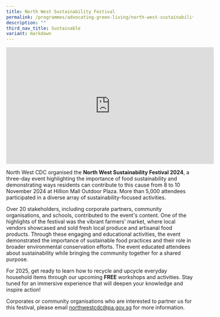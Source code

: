 ```yaml
---
title: North West Sustainability Festival
permalink: /programmes/advocating-green-living/north-west-sustainability-festival/
description: ""
third_nav_title: Sustainable
variant: markdown
---
```

<iframe allowfullscreen="" allow="accelerometer; autoplay; clipboard-write; encrypted-media; gyroscope; picture-in-picture; web-share" frameborder="0" title="YouTube video player" src="https://www.youtube.com/embed/yQIECXckNB4?si=9tBwUwRv7b2a3fA1" height="315" width="560"></iframe>

   
  North West CDC organised the **North West Sustainability Festival 2024**, a three-day event highlighting the importance of food sustainability and demonstrating ways residents can contribute to this cause from 8 to 10 November 2024 at Hillion Mall Outdoor Plaza. More than 5,000 attendees participated in a diverse array of sustainability-focused activities.

Over 20 stakeholders, including corporate partners, community organisations, and schools, contributed to the event's content. One of the highlights of the festival was the vibrant farmers' market, where local vendors showcased and sold fresh local produce and artisanal food products. Through these engaging and educational activities, the event demonstrated the importance of sustainable food practices and their role in broader environmental conservation efforts. The event educated attendees about sustainability while bringing the community together for a shared purpose.

For 2025, get ready to learn how to recycle and upcycle everyday household items through our upcoming **FREE** workshops and activities. Stay tuned for an immersive experience that will deepen your knowledge and inspire action!

Corporates or community organisations who are interested to partner us for this festival, please email [northwestcdc\@pa.gov.sg](mailto:northwestcdc_@pa.gov.sg "mailto:northwestcdc_pa.gov.sg") for more information.